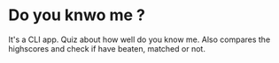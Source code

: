 # Do you knwo me ?

It's a CLI app. Quiz about how well do you know me. Also compares the highscores and check if have beaten, matched or not.
